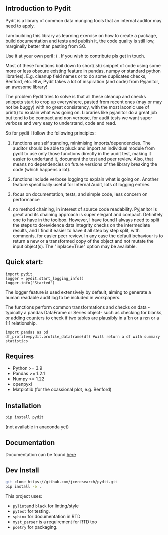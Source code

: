 
## Introduction to Pydit 

Pydit is a library of common data munging tools that an internal auditor may need to apply. 

I am building this library as learning exercise on how to create a package, build documentation and tests and publish it, the code quality is still low, marginally better than pasting from SO.

Use it at your own peril :) . If you wish to contribute pls get in touch.



Most of these functions boil down to short(ish) snippet of code using some more or less obscure existing feature in pandas, numpy or standard python libraries). E.g. cleanup field names or to do some duplicates checks, Benford, etc.
Btw, Pydit takes a lot of inspiration (and code) from Pyjanitor, an awesome library!


The problem Pydit tries to solve is that all these cleanup and checks snippets start to crop up everywhere, pasted from recent ones (may or may not be buggy) with no great consistency, with the most laconic use of 
print() to explain what was going on. 
Libraries like pyjanitor do a great job but tend to be compact and non verbose, for audit tests we want super 
verbose and very easy to understand, code and read. 

So for pydit I follow the following principles:

1.  functions are self standing, minimising imports/dependencies. The auditor should be able to pluck and import an individual module from pydit to use only those functions directly in the audit test, making it easier to undertand it, document the test and peer review. Also, that means no dependencies on future versions of the library breaking the code (which happens a lot).

2. functions include verbose logging to explain what is going on. Another feature specifically useful for Internal Audit, lots of logging entries.

3. focus on documentation, tests, and simple code, less concern on performance

4. no method chaining, in interest of source code readability. Pyjanitor is great and its chaining approach is super elegant and compact. Definitely one to have in the toolbox. However, I have found I always need to split the steps to do/evidence data integrity checks on the intermediate results, and I find it easier to have it all step by step split, with comments, for easier peer review. In any case the default behaviour is to return a new or a transformed copy of the object and not mutate the input object(s). The "inplace=True" option may be available.



## Quick start:
```
import pydit
logger = pydit.start_logging_info()
logger.info("Started")

```

The logger feature is used extensively by default, aiming to generate a human readable audit log to be included in workpapers.

The functions perform common transformations and checks on data -typically 
a pandas DataFrame or Series object- such as checking for blanks, or adding 
counters to check if two tables are plausibly in a 1:n or a n:n or a 1:1 
relationship. 

```
import pandas as pd
df_profile=pydit.profile_dataframe(df) #will return a df with summary statistics
```


## Requires
- Python >= 3.9
- Pandas >= 1.2.1
- Numpy >= 1.22
- openpyxl
- Matplotlib (for the ocassional plot, e.g. Benford)


## Installation
```bash
pip install pydit
```
(not available in anaconda yet)

## Documentation
Documentation can be found [here](https://pydit.readthedocs.io/en/latest/index.html)

## Dev Install
```bash
git clone https://github.com/jceresearch/pydit.git
pip install -e .
```
This project uses:
- ```pylint```and  ```black``` for linting/style
- ```pytest``` for testing.
- ```sphinx``` for documentation in RTD
- ```myst_parser``` is a requirement for RTD too 
- ```poetry``` for packaging.


